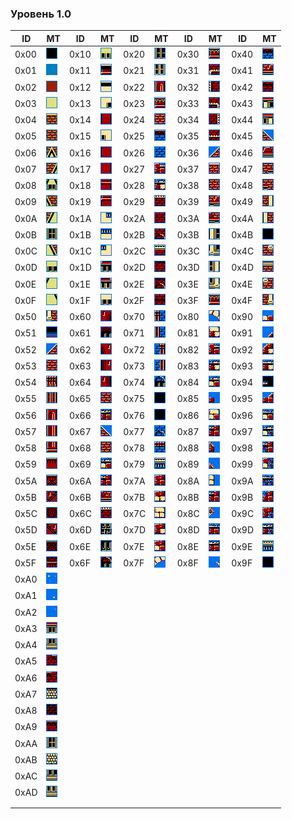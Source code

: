 ### Уровень 1.0

|ID|MT|ID|MT|ID|MT|ID|MT|ID|MT|
|---|---|---|---|---|---|---|---|---|---|
|0x00| ![00](../images/bg_level_1_0/00.bmp) |0x10| ![10](../images/bg_level_1_0/10.bmp) |0x20| ![20](../images/bg_level_1_0/20.bmp) |0x30| ![30](../images/bg_level_1_0/30.bmp) |0x40| ![40](../images/bg_level_1_0/40.bmp) |
|0x01| ![01](../images/bg_level_1_0/01.bmp) |0x11| ![11](../images/bg_level_1_0/11.bmp) |0x21| ![21](../images/bg_level_1_0/21.bmp) |0x31| ![31](../images/bg_level_1_0/31.bmp) |0x41| ![41](../images/bg_level_1_0/41.bmp) |
|0x02| ![02](../images/bg_level_1_0/02.bmp) |0x12| ![12](../images/bg_level_1_0/12.bmp) |0x22| ![22](../images/bg_level_1_0/22.bmp) |0x32| ![32](../images/bg_level_1_0/32.bmp) |0x42| ![42](../images/bg_level_1_0/42.bmp) |
|0x03| ![03](../images/bg_level_1_0/03.bmp) |0x13| ![13](../images/bg_level_1_0/13.bmp) |0x23| ![23](../images/bg_level_1_0/23.bmp) |0x33| ![33](../images/bg_level_1_0/33.bmp) |0x43| ![43](../images/bg_level_1_0/43.bmp) |
|0x04| ![04](../images/bg_level_1_0/04.bmp) |0x14| ![14](../images/bg_level_1_0/14.bmp) |0x24| ![24](../images/bg_level_1_0/24.bmp) |0x34| ![34](../images/bg_level_1_0/34.bmp) |0x44| ![44](../images/bg_level_1_0/44.bmp) |
|0x05| ![05](../images/bg_level_1_0/05.bmp) |0x15| ![15](../images/bg_level_1_0/15.bmp) |0x25| ![25](../images/bg_level_1_0/25.bmp) |0x35| ![35](../images/bg_level_1_0/35.bmp) |0x45| ![45](../images/bg_level_1_0/45.bmp) |
|0x06| ![06](../images/bg_level_1_0/06.bmp) |0x16| ![16](../images/bg_level_1_0/16.bmp) |0x26| ![26](../images/bg_level_1_0/26.bmp) |0x36| ![36](../images/bg_level_1_0/36.bmp) |0x46| ![46](../images/bg_level_1_0/46.bmp) |
|0x07| ![07](../images/bg_level_1_0/07.bmp) |0x17| ![17](../images/bg_level_1_0/17.bmp) |0x27| ![27](../images/bg_level_1_0/27.bmp) |0x37| ![37](../images/bg_level_1_0/37.bmp) |0x47| ![47](../images/bg_level_1_0/47.bmp) |
|0x08| ![08](../images/bg_level_1_0/08.bmp) |0x18| ![18](../images/bg_level_1_0/18.bmp) |0x28| ![28](../images/bg_level_1_0/28.bmp) |0x38| ![38](../images/bg_level_1_0/38.bmp) |0x48| ![48](../images/bg_level_1_0/48.bmp) |
|0x09| ![09](../images/bg_level_1_0/09.bmp) |0x19| ![19](../images/bg_level_1_0/19.bmp) |0x29| ![29](../images/bg_level_1_0/29.bmp) |0x39| ![39](../images/bg_level_1_0/39.bmp) |0x49| ![49](../images/bg_level_1_0/49.bmp) |
|0x0A| ![0A](../images/bg_level_1_0/0A.bmp) |0x1A| ![1A](../images/bg_level_1_0/1a.bmp) |0x2A| ![2A](../images/bg_level_1_0/2a.bmp) |0x3A| ![3A](../images/bg_level_1_0/3a.bmp) |0x4A| ![4A](../images/bg_level_1_0/4a.bmp) |
|0x0B| ![0B](../images/bg_level_1_0/0B.bmp) |0x1B| ![1B](../images/bg_level_1_0/1b.bmp) |0x2B| ![2B](../images/bg_level_1_0/2b.bmp) |0x3B| ![3B](../images/bg_level_1_0/3b.bmp) |0x4B| ![4B](../images/bg_level_1_0/4b.bmp) |
|0x0C| ![0C](../images/bg_level_1_0/0C.bmp) |0x1C| ![1C](../images/bg_level_1_0/1c.bmp) |0x2C| ![2C](../images/bg_level_1_0/2c.bmp) |0x3C| ![3C](../images/bg_level_1_0/3c.bmp) |0x4C| ![4C](../images/bg_level_1_0/4c.bmp) |
|0x0D| ![0D](../images/bg_level_1_0/0D.bmp) |0x1D| ![1D](../images/bg_level_1_0/1d.bmp) |0x2D| ![2D](../images/bg_level_1_0/2d.bmp) |0x3D| ![3D](../images/bg_level_1_0/3d.bmp) |0x4D| ![4D](../images/bg_level_1_0/4d.bmp) |
|0x0E| ![0E](../images/bg_level_1_0/0E.bmp) |0x1E| ![1E](../images/bg_level_1_0/1e.bmp) |0x2E| ![2E](../images/bg_level_1_0/2e.bmp) |0x3E| ![3E](../images/bg_level_1_0/3e.bmp) |0x4E| ![4E](../images/bg_level_1_0/4e.bmp) |
|0x0F| ![0F](../images/bg_level_1_0/0F.bmp) |0x1F| ![1F](../images/bg_level_1_0/1f.bmp) |0x2F| ![2F](../images/bg_level_1_0/2f.bmp) |0x3F| ![3F](../images/bg_level_1_0/3f.bmp) |0x4F| ![4F](../images/bg_level_1_0/4f.bmp) |
|0x50| ![50](../images/bg_level_1_0/50.bmp) |0x60| ![60](../images/bg_level_1_0/60.bmp) |0x70| ![70](../images/bg_level_1_0/70.bmp) |0x80| ![80](../images/bg_level_1_0/80.bmp) |0x90| ![90](../images/bg_level_1_0/90.bmp) |
|0x51| ![51](../images/bg_level_1_0/51.bmp) |0x61| ![61](../images/bg_level_1_0/61.bmp) |0x71| ![71](../images/bg_level_1_0/71.bmp) |0x81| ![81](../images/bg_level_1_0/81.bmp) |0x91| ![91](../images/bg_level_1_0/91.bmp) |
|0x52| ![52](../images/bg_level_1_0/52.bmp) |0x62| ![62](../images/bg_level_1_0/62.bmp) |0x72| ![72](../images/bg_level_1_0/72.bmp) |0x82| ![82](../images/bg_level_1_0/82.bmp) |0x92| ![92](../images/bg_level_1_0/92.bmp) |
|0x53| ![53](../images/bg_level_1_0/53.bmp) |0x63| ![63](../images/bg_level_1_0/63.bmp) |0x73| ![73](../images/bg_level_1_0/73.bmp) |0x83| ![83](../images/bg_level_1_0/83.bmp) |0x93| ![93](../images/bg_level_1_0/93.bmp) |
|0x54| ![54](../images/bg_level_1_0/54.bmp) |0x64| ![64](../images/bg_level_1_0/64.bmp) |0x74| ![74](../images/bg_level_1_0/74.bmp) |0x84| ![84](../images/bg_level_1_0/84.bmp) |0x94| ![94](../images/bg_level_1_0/94.bmp) |
|0x55| ![55](../images/bg_level_1_0/55.bmp) |0x65| ![65](../images/bg_level_1_0/65.bmp) |0x75| ![75](../images/bg_level_1_0/75.bmp) |0x85| ![85](../images/bg_level_1_0/85.bmp) |0x95| ![95](../images/bg_level_1_0/95.bmp) |
|0x56| ![56](../images/bg_level_1_0/56.bmp) |0x66| ![66](../images/bg_level_1_0/66.bmp) |0x76| ![76](../images/bg_level_1_0/76.bmp) |0x86| ![86](../images/bg_level_1_0/86.bmp) |0x96| ![96](../images/bg_level_1_0/96.bmp) |
|0x57| ![57](../images/bg_level_1_0/57.bmp) |0x67| ![67](../images/bg_level_1_0/67.bmp) |0x77| ![77](../images/bg_level_1_0/77.bmp) |0x87| ![87](../images/bg_level_1_0/87.bmp) |0x97| ![97](../images/bg_level_1_0/97.bmp) |
|0x58| ![58](../images/bg_level_1_0/58.bmp) |0x68| ![68](../images/bg_level_1_0/68.bmp) |0x78| ![78](../images/bg_level_1_0/78.bmp) |0x88| ![88](../images/bg_level_1_0/88.bmp) |0x98| ![98](../images/bg_level_1_0/98.bmp) |
|0x59| ![59](../images/bg_level_1_0/59.bmp) |0x69| ![69](../images/bg_level_1_0/69.bmp) |0x79| ![79](../images/bg_level_1_0/79.bmp) |0x89| ![89](../images/bg_level_1_0/89.bmp) |0x99| ![99](../images/bg_level_1_0/99.bmp) |
|0x5A| ![5A](../images/bg_level_1_0/5a.bmp) |0x6A| ![6A](../images/bg_level_1_0/6a.bmp) |0x7A| ![7A](../images/bg_level_1_0/7a.bmp) |0x8A| ![8A](../images/bg_level_1_0/8a.bmp) |0x9A| ![9A](../images/bg_level_1_0/9a.bmp) |
|0x5B| ![5B](../images/bg_level_1_0/5b.bmp) |0x6B| ![6B](../images/bg_level_1_0/6b.bmp) |0x7B| ![7B](../images/bg_level_1_0/7b.bmp) |0x8B| ![8B](../images/bg_level_1_0/8b.bmp) |0x9B| ![9B](../images/bg_level_1_0/9b.bmp) |
|0x5C| ![5C](../images/bg_level_1_0/5c.bmp) |0x6C| ![6C](../images/bg_level_1_0/6c.bmp) |0x7C| ![7C](../images/bg_level_1_0/7c.bmp) |0x8C| ![8C](../images/bg_level_1_0/8c.bmp) |0x9C| ![9C](../images/bg_level_1_0/9c.bmp) |
|0x5D| ![5D](../images/bg_level_1_0/5d.bmp) |0x6D| ![6D](../images/bg_level_1_0/6d.bmp) |0x7D| ![7D](../images/bg_level_1_0/7d.bmp) |0x8D| ![8D](../images/bg_level_1_0/8d.bmp) |0x9D| ![9D](../images/bg_level_1_0/9d.bmp) |
|0x5E| ![5E](../images/bg_level_1_0/5e.bmp) |0x6E| ![6E](../images/bg_level_1_0/6e.bmp) |0x7E| ![7E](../images/bg_level_1_0/7e.bmp) |0x8E| ![8E](../images/bg_level_1_0/8e.bmp) |0x9E| ![9E](../images/bg_level_1_0/9e.bmp) |
|0x5F| ![5F](../images/bg_level_1_0/5f.bmp) |0x6F| ![6F](../images/bg_level_1_0/6f.bmp) |0x7F| ![7F](../images/bg_level_1_0/7f.bmp) |0x8F| ![8F](../images/bg_level_1_0/8f.bmp) |0x9F| ![9F](../images/bg_level_1_0/9f.bmp) |
|0xA0| ![A0](../images/bg_level_1_0/a0.bmp) | | | | | | | | |
|0xA1| ![A1](../images/bg_level_1_0/a1.bmp) | | | | | | | | |
|0xA2| ![A2](../images/bg_level_1_0/a2.bmp) | | | | | | | | |
|0xA3| ![A3](../images/bg_level_1_0/a3.bmp) | | | | | | | | |
|0xA4| ![A4](../images/bg_level_1_0/a4.bmp) | | | | | | | | |
|0xA5| ![A5](../images/bg_level_1_0/a5.bmp) | | | | | | | | |
|0xA6| ![A6](../images/bg_level_1_0/a6.bmp) | | | | | | | | |
|0xA7| ![A7](../images/bg_level_1_0/a7.bmp) | | | | | | | | |
|0xA8| ![A8](../images/bg_level_1_0/a8.bmp) | | | | | | | | |
|0xA9| ![A9](../images/bg_level_1_0/a9.bmp) | | | | | | | | |
|0xAA| ![AA](../images/bg_level_1_0/aa.bmp) | | | | | | | | |
|0xAB| ![AB](../images/bg_level_1_0/ab.bmp) | | | | | | | | |
|0xAC| ![AC](../images/bg_level_1_0/ac.bmp) | | | | | | | | |
|0xAD| ![AD](../images/bg_level_1_0/ad.bmp) | | | | | | | | |
| | | | | | | | | | |
| | | | | | | | | | |
